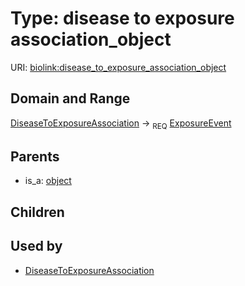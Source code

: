 
# Type: disease to exposure association_object




URI: [biolink:disease_to_exposure_association_object](https://w3id.org/biolink/vocab/disease_to_exposure_association_object)


## Domain and Range

[DiseaseToExposureAssociation](DiseaseToExposureAssociation.md) ->  <sub>REQ</sub> [ExposureEvent](ExposureEvent.md)

## Parents

 *  is_a: [object](object.md)

## Children


## Used by

 * [DiseaseToExposureAssociation](DiseaseToExposureAssociation.md)
